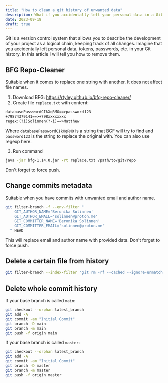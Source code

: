 ```yaml
---
title: "How to clean a git history of unwanted data"
description: What if you accidentally left your personal data in a Git repository?
date: 2023-09-18
draft: true
---
```


Git is a version control system that allows you to describe the development of your project as a logical chain, keeping track of all changes. Imagine that you accidentally left personal data, tokens, passwords, etc. in your Git history. In this article I will tell you how to remove them.

## BFG Repo-Cleaner

Suitable when it comes to replace one string with another. It does not affect file names.

1. Download BFG: https://rtyley.github.io/bfg-repo-cleaner/
2. Create file `replace.txt` with content:

```txt
databasePasswordCIkXqRMO==>password123
+79874379141==>+798xxxxxxxx
regex:(?i)Solinnen(?-i)==>Matthew
```

Where `databasePasswordCIkXqRMO` is a string that BGF will try to find and `password123` is the string to replace the original with. You can also use regexp here.

3. Run command
```bash
java -jar bfg-1.14.0.jar -rt replace.txt /path/to/git/repo
```

Don't forget to force push.

## Change commits metadata

Suitable when you have commits with unwanted email and author name.

```bash
git filter-branch -f --env-filter "
    GIT_AUTHOR_NAME='Beronika Solinnen'
    GIT_AUTHOR_EMAIL='solinnen@proton.me'
    GIT_COMMITTER_NAME='Beronika Solinnen'
    GIT_COMMITTER_EMAIL='solinnen@proton.me'
  " HEAD
```

This will replace email and author name with provided data. Don't forget to force push.

## Delete a certain file from history

```bash
git filter-branch --index-filter 'git rm -rf --cached --ignore-unmatch path_to_file' HEAD
```


## Delete whole commit history

If your base branch is called `main`:
```bash
git checkout --orphan latest_branch
git add -A
git commit -am "Initial Commit"
git branch -D main
git branch -m main
git push -f origin main
```

If your base branch is called `master`:
```bash
git checkout --orphan latest_branch
git add -A
git commit -am "Initial Commit"
git branch -D master
git branch -m master
git push -f origin master
```